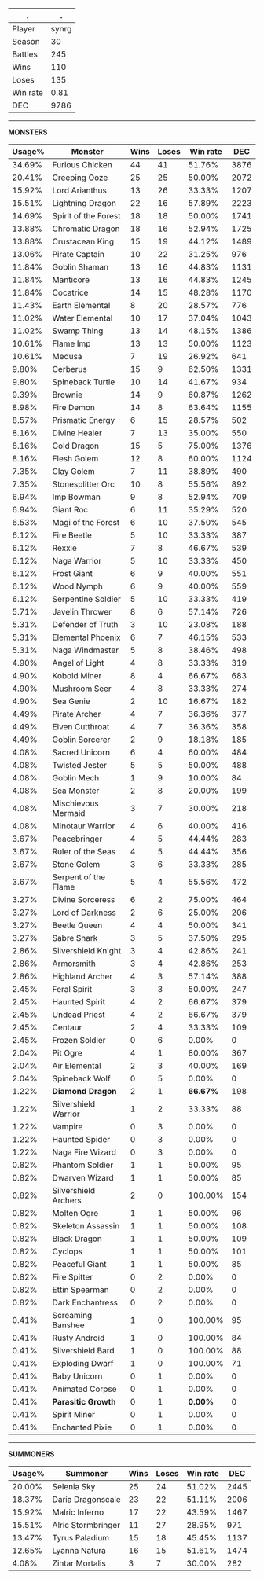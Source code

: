 .|.
|-|-
Player|synrg
Season|30
Battles|245
Wins|110
Loses|135
Win rate|0.81
DEC|9786

---
**MONSTERS**

Usage%|Monster|Wins|Loses|Win rate|DEC|
-|-|-|-|-|-|
34.69%|Furious Chicken|44|41|51.76%|3876|
20.41%|Creeping Ooze|25|25|50.00%|2072|
15.92%|Lord Arianthus|13|26|33.33%|1207|
15.51%|Lightning Dragon|22|16|57.89%|2223|
14.69%|Spirit of the Forest|18|18|50.00%|1741|
13.88%|Chromatic Dragon|18|16|52.94%|1725|
13.88%|Crustacean King|15|19|44.12%|1489|
13.06%|Pirate Captain|10|22|31.25%|976|
11.84%|Goblin Shaman|13|16|44.83%|1131|
11.84%|Manticore|13|16|44.83%|1245|
11.84%|Cocatrice|14|15|48.28%|1170|
11.43%|Earth Elemental|8|20|28.57%|776|
11.02%|Water Elemental|10|17|37.04%|1043|
11.02%|Swamp Thing|13|14|48.15%|1386|
10.61%|Flame Imp|13|13|50.00%|1123|
10.61%|Medusa|7|19|26.92%|641|
9.80%|Cerberus|15|9|62.50%|1331|
9.80%|Spineback Turtle|10|14|41.67%|934|
9.39%|Brownie|14|9|60.87%|1262|
8.98%|Fire Demon|14|8|63.64%|1155|
8.57%|Prismatic Energy|6|15|28.57%|502|
8.16%|Divine Healer|7|13|35.00%|550|
8.16%|Gold Dragon|15|5|75.00%|1376|
8.16%|Flesh Golem|12|8|60.00%|1124|
7.35%|Clay Golem|7|11|38.89%|490|
7.35%|Stonesplitter Orc|10|8|55.56%|892|
6.94%|Imp Bowman|9|8|52.94%|709|
6.94%|Giant Roc|6|11|35.29%|520|
6.53%|Magi of the Forest|6|10|37.50%|545|
6.12%|Fire Beetle|5|10|33.33%|387|
6.12%|Rexxie|7|8|46.67%|539|
6.12%|Naga Warrior|5|10|33.33%|450|
6.12%|Frost Giant|6|9|40.00%|551|
6.12%|Wood Nymph|6|9|40.00%|559|
6.12%|Serpentine Soldier|5|10|33.33%|419|
5.71%|Javelin Thrower|8|6|57.14%|726|
5.31%|Defender of Truth|3|10|23.08%|188|
5.31%|Elemental Phoenix|6|7|46.15%|533|
5.31%|Naga Windmaster|5|8|38.46%|498|
4.90%|Angel of Light|4|8|33.33%|319|
4.90%|Kobold Miner|8|4|66.67%|683|
4.90%|Mushroom Seer|4|8|33.33%|274|
4.90%|Sea Genie|2|10|16.67%|182|
4.49%|Pirate Archer|4|7|36.36%|377|
4.49%|Elven Cutthroat|4|7|36.36%|358|
4.49%|Goblin Sorcerer|2|9|18.18%|185|
4.08%|Sacred Unicorn|6|4|60.00%|484|
4.08%|Twisted Jester|5|5|50.00%|488|
4.08%|Goblin Mech|1|9|10.00%|84|
4.08%|Sea Monster|2|8|20.00%|199|
4.08%|Mischievous Mermaid|3|7|30.00%|218|
4.08%|Minotaur Warrior|4|6|40.00%|416|
3.67%|Peacebringer|4|5|44.44%|283|
3.67%|Ruler of the Seas|4|5|44.44%|356|
3.67%|Stone Golem|3|6|33.33%|285|
3.67%|Serpent of the Flame|5|4|55.56%|472|
3.27%|Divine Sorceress|6|2|75.00%|464|
3.27%|Lord of Darkness|2|6|25.00%|206|
3.27%|Beetle Queen|4|4|50.00%|341|
3.27%|Sabre Shark|3|5|37.50%|295|
2.86%|Silvershield Knight|3|4|42.86%|241|
2.86%|Armorsmith|3|4|42.86%|253|
2.86%|Highland Archer|4|3|57.14%|388|
2.45%|Feral Spirit|3|3|50.00%|247|
2.45%|Haunted Spirit|4|2|66.67%|379|
2.45%|Undead Priest|4|2|66.67%|379|
2.45%|Centaur|2|4|33.33%|109|
2.45%|Frozen Soldier|0|6|0.00%|0|
2.04%|Pit Ogre|4|1|80.00%|367|
2.04%|Air Elemental|2|3|40.00%|169|
2.04%|Spineback Wolf|0|5|0.00%|0|
1.22%|**Diamond Dragon**|2|1|**66.67%**|198|
1.22%|Silvershield Warrior|1|2|33.33%|88|
1.22%|Vampire|0|3|0.00%|0|
1.22%|Haunted Spider|0|3|0.00%|0|
1.22%|Naga Fire Wizard|0|3|0.00%|0|
0.82%|Phantom Soldier|1|1|50.00%|95|
0.82%|Dwarven Wizard|1|1|50.00%|85|
0.82%|Silvershield Archers|2|0|100.00%|154|
0.82%|Molten Ogre|1|1|50.00%|96|
0.82%|Skeleton Assassin|1|1|50.00%|108|
0.82%|Black Dragon|1|1|50.00%|109|
0.82%|Cyclops|1|1|50.00%|101|
0.82%|Peaceful Giant|1|1|50.00%|85|
0.82%|Fire Spitter|0|2|0.00%|0|
0.82%|Ettin Spearman|0|2|0.00%|0|
0.82%|Dark Enchantress|0|2|0.00%|0|
0.41%|Screaming Banshee|1|0|100.00%|95|
0.41%|Rusty Android|1|0|100.00%|84|
0.41%|Silvershield Bard|1|0|100.00%|88|
0.41%|Exploding Dwarf|1|0|100.00%|71|
0.41%|Baby Unicorn|0|1|0.00%|0|
0.41%|Animated Corpse|0|1|0.00%|0|
0.41%|**Parasitic Growth**|0|1|**0.00%**|0|
0.41%|Spirit Miner|0|1|0.00%|0|
0.41%|Enchanted Pixie|0|1|0.00%|0|

---
**SUMMONERS**

Usage%|Summoner|Wins|Loses|Win rate|DEC|
-|-|-|-|-|-|
20.00%|Selenia Sky|25|24|51.02%|2445|
18.37%|Daria Dragonscale|23|22|51.11%|2006|
15.92%|Malric Inferno|17|22|43.59%|1467|
15.51%|Alric Stormbringer|11|27|28.95%|971|
13.47%|Tyrus Paladium|15|18|45.45%|1137|
12.65%|Lyanna Natura|16|15|51.61%|1474|
4.08%|Zintar Mortalis|3|7|30.00%|282|
